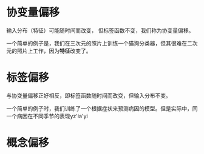 # 协变量偏移
输入分布（特征）可能随时间而改变， 但标签函数不变，我们称为协变量偏移。

一个简单的例子是，我们在三次元的照片上训练一个猫狗分类器，但其很难在二次元的照片上工作，因为**特征**改变了。

# 标签偏移
与协变量偏移正好相反，即标签函数随时间而改变，但输入分布不变。

一个简单的例子时，我们训练了一个根据症状来预测病因的模型。但是实际中，同一个病因在不同季节的表现yz'ia'yi

# 概念偏移
